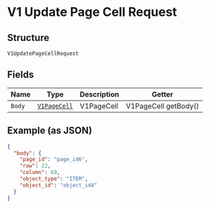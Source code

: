
# V1 Update Page Cell Request

## Structure

`V1UpdatePageCellRequest`

## Fields

| Name | Type | Description | Getter |
|  --- | --- | --- | --- |
| `Body` | [`V1PageCell`](/doc/models/v1-page-cell.md) | V1PageCell | V1PageCell getBody() |

## Example (as JSON)

```json
{
  "body": {
    "page_id": "page_id6",
    "row": 22,
    "column": 60,
    "object_type": "ITEM",
    "object_id": "object_id4"
  }
}
```

